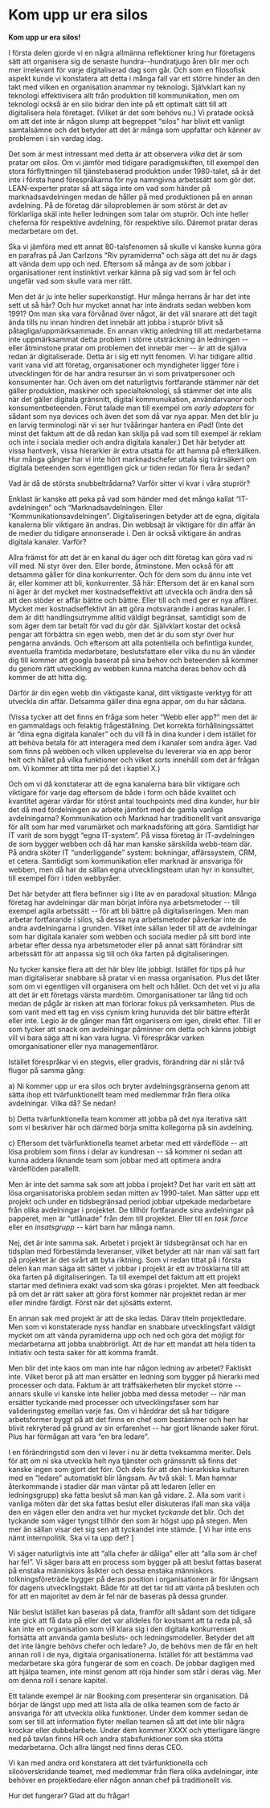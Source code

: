 # Kom upp ur era silos

**Kom upp ur era silos!**

I första delen gjorde vi en några allmänna reflektioner kring hur företagens sätt att organisera sig de senaste hundra--hundratjugo åren blir mer och mer irrelevant för varje digitaliserad dag som går. Och som en filosofisk aspekt kunde vi konstatera att detta i många fall var ett större hinder än den takt med vilken en organisation anammar ny teknologi. Självklart kan ny teknologi effektivisera allt från produktion till kommunikation, men om teknologi också är en silo bidrar den inte på ett optimalt sätt till att digitalisera hela företaget. \(Vilket är det som behövs nu.\) Vi pratade också om att det inte är någon slump att begreppet “silos” har blivit ett vanligt samtalsämne och det betyder att det är många som uppfattar och känner av problemen i sin vardag idag.

Det som är mest intressant med detta är att observera _vilka_ det är som pratar om silos. Om vi jämför med tidigare paradigmskiften, till exempel den stora förflyttningen till tjänstebaserad produktion under 1980-talet, så är det inte i första hand förespråkarna för nya namngivna arbetssätt som gör det. LEAN-experter pratar så att säga inte om vad som händer på marknadsavdelningen medan de håller på med produktionen på en annan avdelning. På de företag där siloproblemen är som störst är det av förklarliga skäl inte heller ledningen som talar om stuprör. Och inte heller cheferna för respektive avdelning, för respektive silo. Däremot pratar deras medarbetare om det.

Ska vi jämföra med ett annat 80-talsfenomen så skulle vi kanske kunna göra en parafras på Jan Carlzons “Riv pyramiderna” och säga att det nu är dags att vända dem upp och ned. Eftersom så många av de som jobbar i organisationer rent instinktivt verkar känna på sig vad som är fel och ungefär vad som skulle vara mer rätt.

Men det är ju inte heller superkonstigt. Hur många herrans år har det inte sett ut så här? Och hur mycket annat har inte ändrats sedan webben kom 1991? Om man ska vara förvånad över något, är det väl snarare att det tagit ända tills nu innan hindren det innebär att jobba i stuprör blivit så påtagliga/uppmärksammade. En annan viktig anledning till att medarbetarna inte uppmärksammat detta problem i större utsträckning än ledningen -- eller åtminstone pratar om problemen det innebär mer -- är att de själva redan är digitaliserade. Detta är i sig ett nytt fenomen. Vi har tidigare alltid varit vana vid att företag, organisationer och myndigheter ligger före i utvecklingen för de har andra resurser än vi som privatpersoner och konsumenter har. Och även om det naturligtvis fortfarande stämmer när det gäller produktion, maskiner och specialteknologi, så stämmer det inte alls när det gäller digitala gränsnitt, digital kommunukation, användarvanor och konsumentbeteenden. Förut talade man till exempel om _early adopters_ för sådant som nya devices och även det som då var nya appar. Men det blir ju en larvig terminologi när vi ser hur tvååringar hantera en iPad! \(Inte det minst det faktum att de då redan kan skilja på vad som till exempel är reklam och inte i sociala medier och andra digitala kanaler.\) Det här betyder att vissa hantverk, vissa hierarkier är extra utsatta för att hamna på efterkälken. Hur många gånger har vi inte hört marknadschefer uttala sig tvärsäkert om digitala beteenden som egentligen gick ur tiden redan för flera år sedan?

Vad är då de största snubbeltrådarna? Varför sitter vi kvar i våra stuprör?

Enklast är kanske att peka på vad som händer med det många kallat “IT-avdelningen” och “Marknadsavdelningen. Eller “Kommunikationsavdelningen”. Digitaliseringen betyder att de egna, digitala kanalerna blir viktigare än andras. Din webbsajt är viktigare för din affär än de medier du tidigare annonserade i. Den är också viktigare än andras digitala kanaler. Varför?

Allra främst för att det är en kanal du äger och ditt företag kan göra vad ni vill med. Ni styr över den. Eller borde, åtminstone. Men också för att detsamma gäller för dina konkurrenter. Och för dem som du ännu inte vet är, eller kommer att bli, konkurrenter. Så här: Eftersom det är en kanal som ni äger är det mycket mer kostnadseffektivt att utveckla och ändra den så att den stöder er affär bättre och bättre. Eller till och med ger er nya affärer. Mycket mer kostnadseffektivt än att göra motsvarande i andras kanaler. I dem är ditt handlingsutrymme alltid väldigt begränsat, samtidigt som de som äger dem tar betalt för vad du gör där. Självklart kostar det också pengar att förbättra sin egen webb, men det är du som styr över hur pengarna används. Och eftersom att alla potentiella och befintliga kunder, eventuella framtida medarbetare, beslutsfattare eller vilka du nu än vänder dig till kommer att googla baserat på sina behov och beteenden så kommer du genom rätt utveckling av webben kunna matcha deras behov och då kommer de att hitta dig.

Därför är din egen webb din viktigaste kanal, ditt viktigaste verktyg för att utveckla din affär. Detsamma gäller dina egna appar, om du har sådana.

\(Vissa tycker att det finns en fråga som heter “Webb eller app?” men det är en gammaldags och felaktig frågeställning. Det korrekta förhållningssättet är “dina egna digitala kanaler” och du vill få in dina kunder i dem istället för att behöva betala för att interagera med dem i kanaler som andra äger. Vad som finns på webben och vilken upplevelse du levererar via en app beror helt och hållet på vilka funktioner och vilket sorts innehåll som det är frågan om. Vi kommer att titta mer på det i kaptiel X.\)

Och om vi då konstaterar att de egna kanalerna bara blir viktigare och viktigare för varje dag eftersom de både i form och både kvalitet och kvantitet agerar värdar för störst antal touchpoints med dina kunder, hur blir det då med fördelningen av arbete jämfört med de gamla vanliga avdelningarna? Kommunikation och Marknad har traditionellt varit ansvariga för allt som har med varumärket och marknadsföring att göra. Samtidigt har IT varit de som byggt “egna IT-system”. På vissa företag är IT-avdelningen de som bygger webben och då har man kanske särskilda webb-team där. På andra sköter IT “underliggande” system: bokningar, affärssystem, CRM, et cetera. Samtidigt som kommunikation eller marknad är ansvariga för webben, men då har de sällan egna utvecklingsteam utan hyr in konsulter, till exempel förr i tiden webbyråer.

Det här betyder att flera befinner sig i lite av en paradoxal situation: Många företag har avdelningar där man börjat införa nya arbetsmetoder -- till exempel agila arbetssätt -- för att bli bättre på digitaliseringen. Men man arbetar fortfarande i silos, så dessa nya arbetsmetoder påverkar inte de andra avdelningarna i grunden. Vilket inte sällan leder till att de avdelningar som har digitala kanaler som webben och sociala medier på sitt bord inte arbetar efter dessa nya arbetsmetoder eller på annat sätt förändrar sitt arbetssätt för att anpassa sig till och öka farten på digitaliseringen.

Nu tycker kanske flera att det här blev lite jobbigt. Istället för tips på hur man digitaliserar snabbare så pratar vi en massa organisation. Plus det låter som om vi egentligen vill organisera om helt och hållet. Och det vet vi ju alla att det är ett företags värsta mardröm. Omorganisationer tar lång tid och medan de pågår är risken att man förlorar fokus på verksamheten. Plus de som varit med ett tag en viss cynism kring huruvida det blir bättre efteråt eller inte. Legio är de gånger man fått organisera om igen, direkt efter. Till er som tycker att snack om avdelningar påminner om detta och känns jobbigt vill vi bara säga att ni kan vara lugna. Vi förespråkar varken omorganisationer eller nya managementläror.

Istället förespråkar vi en stegvis, eller gradvis, förändring där ni slår två flugor på samma gång:

a\) Ni kommer upp ur era silos och bryter avdelningsgränserna genom att sätta ihop ett tvärfunktionellt team med medlemmar från flera olika avdelningar. Vilka då? Se nedan!

b\) Detta tvärfunktionella team kommer att jobba på det nya iterativa sätt som vi beskriver här och därmed börja smitta kollegorna på sin avdelning.

c\) Eftersom det tvärfunktionella teamet arbetar med ett värdeflöde -- att lösa problem som finns i delar av kundresan -- så kommer ni sedan att kunna addera liknande team som jobbar med att optimera andra värdeflöden parallellt.

Men är inte det samma sak som att jobba i projekt? Det har varit ett sätt att lösa organisatoriska problem sedan mitten av 1990-talet. Man sätter upp ett projekt och under en tidsbegränsad period jobbar utpekade medarbetare från olika avdelningar i projektet. De tillhör fortfarande sina avdelningar på papperet, men är “utlånade” från dem till projektet. Eller till en _task force_ eller en _insatsgrupp_ -- kärt barn har många namn.

Nej, det är inte samma sak. Arbetet i projekt är tidsbegränsat och har en tidsplan med förbestämda leveranser, vilket betyder att när man väl satt fart på projektet är det svårt att byta riktning. Som vi redan tittat på i första delen kan man säga att sättet vi jobbar i projekt är ett av trösklarna till att öka farten på digitaliseringen. Ta till exempel det faktum att ett projekt startar med definiera exakt vad som ska göras i projektet. Men att feedback på om det är rätt saker att göra först kommer när projektet redan är mer eller mindre färdigt. Först när det sjösätts externt.

En annan sak med projekt är att de ska ledas. Därav titeln projektledare. Men som vi konstaterade nyss handlar en snabbare utvecklingsfart väldigt mycket om att vända pyramiderna upp och ned och göra det möjligt för medarbetarna att jobba snabbrörligt. Att de har ett mandat att hela tiden ta initiativ och testa saker för att komma framåt.

Men blir det inte kaos om man inte har någon ledning av arbetet? Faktiskt inte. Vilket beror på att man ersätter en ledning som bygger på hierarki med processer och data. Faktum är att träffsäkerheten blir mycket större -- annars skulle vi kanske inte heller jobba med dessa metoder -- när man ersätter tyckande med processer och utvecklingsfaser som har valideringsteg emellan varje fas. Om vi hårddrar det så har tidigare arbetsformer byggt på att det finns en chef som bestämmer och hen har blivit rekryterad på grund av sin erfarenhet -- har gjort liknande saker förut. Plus har förmågan att vara “en bra ledare”.

I en förändringstid som den vi lever i nu är detta tveksamma meriter. Dels för att om ni ska utveckla helt nya tjänster och gränssnitt så finns det kanske ingen som gjort det förr. Och dels för att den hierarkiska kulturen med en “ledare” automatiskt blir långsam. Av två skäl: 1. Man hamnar återkommande i stadier där man väntar på att ledaren \(eller en ledningsgrupp\) ska fatta beslut så man kan gå vidare. 2. Alla som varit i vanliga möten där det ska fattas beslut eller diskuteras ifall man ska välja den en vägen eller den andra vet hur mycket _tyckande_ det blir. Och det tyckande som väger tyngst tillhör den som är högst upp på stegen. Men mer än sällan visar det sig sen att tyckandet inte stämde. \[ Vi har inte ens nämt internpolitik. Ska vi ta upp det? \]

Vi säger naturligtvis inte att “alla chefer är dåliga” eller att “alla som är chef har fel”. Vi säger bara att en process som bygger på att beslut fattas baserat på enstaka människors åsikter och dessa enstaka människors tolkningsföreträde bygger på deras position i organisationen är för långsam för dagens utvecklingstakt. Både för att det tar tid att vänta på besluten och för att en majoritet av dem är fel när de baseras på dessa grunder.

När beslut istället kan baseras på data, framför allt sådant som det tidigare inte gick att få data på eller det var alldeles för kostsamt att ta reda på, så kan inte en organisation som vill klara sig i den digitala konkurrensen fortsätta att använda gamla besluts- och ledningsmodeller. Betyder det att det inte längre behövs chefer och ledare? Jo, de behövs men de får en helt annan roll i de nya, digitala organisationerna. Istället för att bestämma vad medarbetare ska göra fungerar de som en coach. De jobbar dagligen med att hjälpa teamen, inte minst genom att röja hinder som står i deras väg. Mer om denna roll i senare kapitel.

Ett talande exempel är när Booking.com presenterar sin organisation. Då börjar de längst upp med att lista alla de olika teamen som de facto är ansvariga för att utveckla olika funktioner. Under dem kommer sedan de som ser till att information flyter mellan teamen så att det inte blir några krockar eller dubbelarbete. Under dem kommer XXXX och ytterligare längre ned på tavlan finns HR och andra stabsfunktioner som ska stötta medarbetarna. Och allra längst ned finns deras CEO.

Vi kan med andra ord konstatera att det tvärfunktionella och siloöverskridande teamet, med medlemmar från flera olika avdelningar, inte behöver en projektledare eller någon annan chef på traditionellt vis.

Hur det fungerar? Glad att du frågar!

